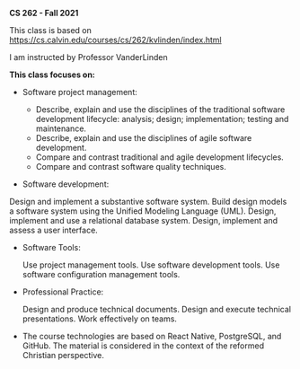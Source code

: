 **CS 262 - Fall 2021**

This class is based on https://cs.calvin.edu/courses/cs/262/kvlinden/index.html

I am instructed by Professor VanderLinden

**This class focuses on:**

- Software project management:

  - Describe, explain and use the disciplines of the traditional software development lifecycle: analysis; design; implementation; testing and maintenance.
  - Describe, explain and use the disciplines of agile software development.
  - Compare and contrast traditional and agile development lifecycles.
  - Compare and contrast software quality techniques.
  
 - Software development:

  Design and implement a substantive software system.
  Build design models a software system using the Unified Modeling Language (UML).
  Design, implement and use a relational database system.
  Design, implement and assess a user interface.
  
- Software Tools:

  Use project management tools.
  Use software development tools.
  Use software configuration management tools.
  
- Professional Practice:

  Design and produce technical documents.
  Design and execute technical presentations.
  Work effectively on teams.
  
- The course technologies are based on React Native, PostgreSQL, and GitHub. The material is considered in the context of the reformed Christian perspective.

